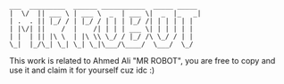     ___  _________  ______ ___________  _____ _____ 
    |  \/  || ___ \ | ___ \  _  | ___ \|  _  |_   _|
    | .  . || |_/ / | |_/ / | | | |_/ /| | | | | |  
    | |\/| ||    /  |    /| | | | ___ \| | | | | |  
    | |  | || |\ \  | |\ \\ \_/ / |_/ /\ \_/ / | |  
    \_|  |_/\_| \_| \_| \_|\___/\____/  \___/  \_/  

This work is related to Ahmed Ali "MR ROBOT", you are free to copy and use it and claim it for yourself cuz idc :)
